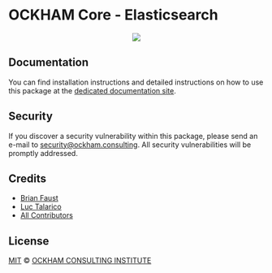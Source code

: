 # OCKHAM Core - Elasticsearch

<p align="center">
    <img src="../../banner.png?sanitize=true" />
</p>

## Documentation

You can find installation instructions and detailed instructions on how to use this package at the [dedicated documentation site](https://docs.ockham.consulting/guidebook/core/plugins/core-elasticsearch.html).

## Security

If you discover a security vulnerability within this package, please send an e-mail to security@ockham.consulting. All security vulnerabilities will be promptly addressed.

## Credits

-   [Brian Faust](https://github.com/faustbrian)
-   [Luc Talarico](https://github.com/gitockham)
-   [All Contributors](../../../../contributors)

## License

[MIT](LICENSE) © [OCKHAM CONSULTING INSTITUTE](https://ockham.consulting)
